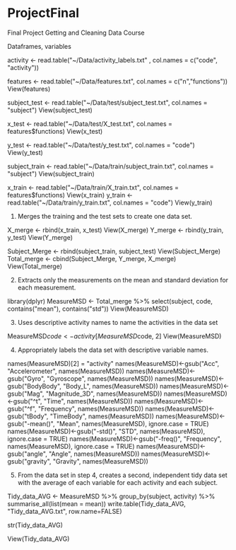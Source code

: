 # ProjectFinal
Final Project Getting and Cleaning Data Course


Dataframes, variables

activity <- read.table("~/Data/activity_labels.txt" , col.names = c("code", "activity"))

features <- read.table("~/Data/features.txt", col.names = c("n","functions"))
View(features)

subject_test <- read.table("~/Data/test/subject_test.txt", col.names = "subject")
View(subject_test)

x_test <- read.table("~/Data/test/X_test.txt", col.names = features$functions)
View(x_test)

y_test <- read.table("~/Data/test/y_test.txt", col.names = "code")
View(y_test)

subject_train <- read.table("~/Data/train/subject_train.txt", col.names = "subject")
View(subject_train)

x_train <- read.table("~/Data/train/X_train.txt", col.names = features$functions)
View(x_train)
y_train <- read.table("~/Data/train/y_train.txt", col.names = "code")
View(y_train)


1. Merges the training and the test sets to create one data set.

X_merge <- rbind(x_train, x_test)
View(X_merge)
Y_merge <- rbind(y_train, y_test)
View(Y_merge)

Subject_Merge <- rbind(subject_train, subject_test)
View(Subject_Merge)
Total_merge <- cbind(Subject_Merge, Y_merge, X_merge)
View(Total_merge)


2. Extracts only the measurements on the mean and standard deviation for each measurement. 

library(dplyr)
MeasureMSD <- Total_merge %>% select(subject, code, contains("mean"), contains("std"))
View(MeasureMSD)


3. Uses descriptive activity names to name the activities in the data set


MeasureMSD$code <- activity[MeasureMSD$code, 2]
View(MeasureMSD)

4. Appropriately labels the data set with descriptive variable names. 



names(MeasureMSD)[2] = "activity"
names(MeasureMSD)<-gsub("Acc", "Accelerometer", names(MeasureMSD))
names(MeasureMSD)<-gsub("Gyro", "Gyroscope", names(MeasureMSD))
names(MeasureMSD)<-gsub("BodyBody", "Body_L", names(MeasureMSD))
names(MeasureMSD)<-gsub("Mag", "Magnitude_3D", names(MeasureMSD))
names(MeasureMSD)<-gsub("^t", "Time", names(MeasureMSD))
names(MeasureMSD)<-gsub("^f", "Frequency", names(MeasureMSD))
names(MeasureMSD)<-gsub("tBody", "TimeBody", names(MeasureMSD))
names(MeasureMSD)<-gsub("-mean()", "Mean", names(MeasureMSD), ignore.case = TRUE)
names(MeasureMSD)<-gsub("-std()", "STD", names(MeasureMSD), ignore.case = TRUE)
names(MeasureMSD)<-gsub("-freq()", "Frequency", names(MeasureMSD), ignore.case = TRUE)
names(MeasureMSD)<-gsub("angle", "Angle", names(MeasureMSD))
names(MeasureMSD)<-gsub("gravity", "Gravity", names(MeasureMSD))



5. From the data set in step 4, creates a second, independent tidy data set with the average of each variable for each activity and each subject.


Tidy_data_AVG <- MeasureMSD %>%
    group_by(subject, activity) %>%
    summarise_all(list(mean = mean))
write.table(Tidy_data_AVG, "Tidy_data_AVG.txt", row.name=FALSE)


str(Tidy_data_AVG)

View(Tidy_data_AVG)
